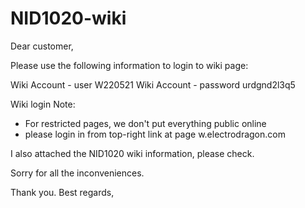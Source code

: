 
# NID1020-wiki 

Dear customer, 

Please use the following information to login to wiki page: 

Wiki Account - user	W220521	
Wiki Account - password	urdgnd2l3q5	

Wiki login Note: 		
* For restricted pages, we don't put everything public online		
* please login in from top-right link at page w.electrodragon.com		

I also attached the NID1020 wiki information, please check.

Sorry for all the inconveniences.

Thank you. Best regards, 
